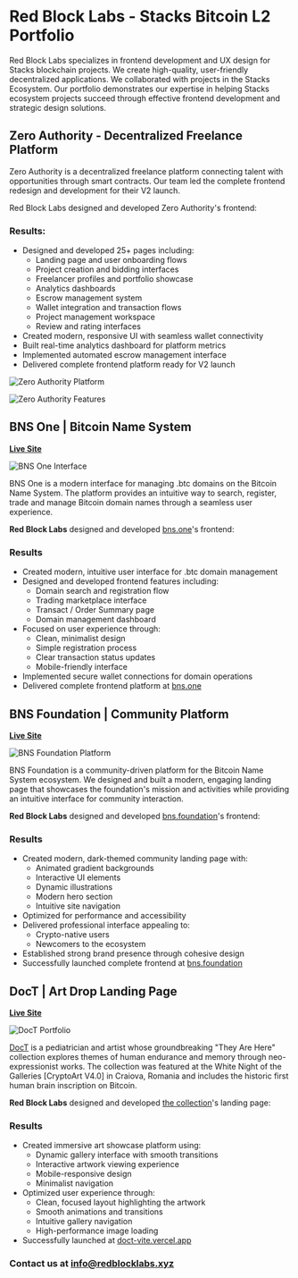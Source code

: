 # Red Block Labs - Stacks Bitcoin L2 Portfolio

Red Block Labs specializes in frontend development and UX design for Stacks blockchain projects. We create high-quality, user-friendly decentralized applications. We collaborated with projects in the Stacks Ecosystem.
Our portfolio demonstrates our expertise in helping Stacks ecosystem projects succeed through effective frontend development and strategic design solutions.

## Zero Authority - Decentralized Freelance Platform

Zero Authority is a decentralized freelance platform connecting talent with opportunities through smart contracts. Our team led the complete frontend redesign and development for their V2 launch.

Red Block Labs designed and developed Zero Authority's frontend:

### Results:

- Designed and developed 25+ pages including:
  - Landing page and user onboarding flows
  - Project creation and bidding interfaces
  - Freelancer profiles and portfolio showcase
  - Analytics dashboards
  - Escrow management system
  - Wallet integration and transaction flows
  - Project management workspace
  - Review and rating interfaces
- Created modern, responsive UI with seamless wallet connectivity
- Built real-time analytics dashboard for platform metrics
- Implemented automated escrow management interface
- Delivered complete frontend platform ready for V2 launch

![Zero Authority Platform](Zero.png)

![Zero Authority Features](Zero2.png)

## BNS One | Bitcoin Name System

**[Live Site](https://bns.one)**

![BNS One Interface](BNS_One.png)

BNS One is a modern interface for managing .btc domains on the Bitcoin Name System. The platform provides an intuitive way to search, register, trade and manage Bitcoin domain names through a seamless user experience.

**Red Block Labs** designed and developed [bns.one](https://bns.one)'s frontend:

### Results

- Created modern, intuitive user interface for .btc domain management
- Designed and developed frontend features including:
  - Domain search and registration flow
  - Trading marketplace interface
  - Transact / Order Summary page
  - Domain management dashboard
- Focused on user experience through:
  - Clean, minimalist design
  - Simple registration process
  - Clear transaction status updates
  - Mobile-friendly interface
- Implemented secure wallet connections for domain operations
- Delivered complete frontend platform at [bns.one](https://bns.one)

## BNS Foundation | Community Platform

**[Live Site](https://bns.foundation)**

![BNS Foundation Platform](BNS_Foundation.png)

BNS Foundation is a community-driven platform for the Bitcoin Name System ecosystem. We designed and built a modern, engaging landing page that showcases the foundation's mission and activities while providing an intuitive interface for community interaction.

**Red Block Labs** designed and developed [bns.foundation](https://bns.foundation)'s frontend:

### Results

- Created modern, dark-themed community landing page with:
  - Animated gradient backgrounds
  - Interactive UI elements
  - Dynamic illustrations
  - Modern hero section
  - Intuitive site navigation
- Optimized for performance and accessibility
- Delivered professional interface appealing to:
  - Crypto-native users
  - Newcomers to the ecosystem
- Established strong brand presence through cohesive design
- Successfully launched complete frontend at [bns.foundation](https://bns.foundation)

## DocT | Art Drop Landing Page

**[Live Site](https://doct-vite.vercel.app)**

![DocT Portfolio](DocT.png)

[DocT](https://x.com/DocT___) is a pediatrician and artist whose groundbreaking "They Are Here" collection explores themes of human endurance and memory through neo-expressionist works. The collection was featured at the White Night of the Galleries [CryptoArt V4.0] in Craiova, Romania and includes the historic first human brain inscription on Bitcoin.

**Red Block Labs** designed and developed [the collection](https://doct-vite.vercel.app)'s landing page:

### Results

- Created immersive art showcase platform using:
  - Dynamic gallery interface with smooth transitions
  - Interactive artwork viewing experience
  - Mobile-responsive design
  - Minimalist navigation
- Optimized user experience through:
  - Clean, focused layout highlighting the artwork
  - Smooth animations and transitions
  - Intuitive gallery navigation
  - High-performance image loading
- Successfully launched at [doct-vite.vercel.app](https://doct-vite.vercel.app)

### Contact us at [info@redblocklabs.xyz](mailto:info@redblocklabs.xyz)
